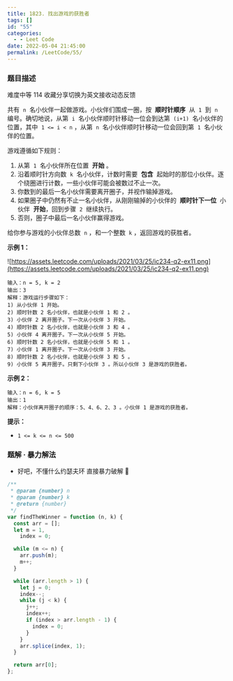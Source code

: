 ```yaml
---
title: 1823. 找出游戏的获胜者
tags: []
id: "55"
categories:
  - - Leet Code
date: 2022-05-04 21:45:00
permalink: /LeetCode/55/
---
```


### 题目描述

难度中等 114 收藏分享切换为英文接收动态反馈

共有  `n`  名小伙伴一起做游戏。小伙伴们围成一圈，按  **顺时针顺序**  从  `1`  到  `n`  编号。确切地说，从第  `i`  名小伙伴顺时针移动一位会到达第  `(i+1)`  名小伙伴的位置，其中  `1 <= i < n` ，从第  `n`  名小伙伴顺时针移动一位会回到第  `1`  名小伙伴的位置。

游戏遵循如下规则：

1. 从第  `1`  名小伙伴所在位置  **开始** 。
2. 沿着顺时针方向数  `k`  名小伙伴，计数时需要  **包含**  起始时的那位小伙伴。逐个绕圈进行计数，一些小伙伴可能会被数过不止一次。
3. 你数到的最后一名小伙伴需要离开圈子，并视作输掉游戏。
4. 如果圈子中仍然有不止一名小伙伴，从刚刚输掉的小伙伴的  **顺时针下一位**  小伙伴  **开始**，回到步骤  `2`  继续执行。
5. 否则，圈子中最后一名小伙伴赢得游戏。

给你参与游戏的小伙伴总数  `n` ，和一个整数  `k` ，返回游戏的获胜者。

<!--more-->

**示例 1：**

![https://assets.leetcode.com/uploads/2021/03/25/ic234-q2-ex11.png](https://assets.leetcode.com/uploads/2021/03/25/ic234-q2-ex11.png)

```
输入：n = 5, k = 2
输出：3
解释：游戏运行步骤如下：
1) 从小伙伴 1 开始。
2) 顺时针数 2 名小伙伴，也就是小伙伴 1 和 2 。
3) 小伙伴 2 离开圈子。下一次从小伙伴 3 开始。
4) 顺时针数 2 名小伙伴，也就是小伙伴 3 和 4 。
5) 小伙伴 4 离开圈子。下一次从小伙伴 5 开始。
6) 顺时针数 2 名小伙伴，也就是小伙伴 5 和 1 。
7) 小伙伴 1 离开圈子。下一次从小伙伴 3 开始。
8) 顺时针数 2 名小伙伴，也就是小伙伴 3 和 5 。
9) 小伙伴 5 离开圈子。只剩下小伙伴 3 。所以小伙伴 3 是游戏的获胜者。
```

**示例 2：**

```
输入：n = 6, k = 5
输出：1
解释：小伙伴离开圈子的顺序：5、4、6、2、3 。小伙伴 1 是游戏的获胜者。

```

**提示：**

- `1 <= k <= n <= 500`

### 题解 · 暴力解法

- 好吧，不懂什么约瑟夫环 直接暴力破解 🤜

```jsx
/**
 * @param {number} n
 * @param {number} k
 * @return {number}
 */
var findTheWinner = function (n, k) {
  const arr = [];
  let m = 1,
    index = 0;

  while (m <= n) {
    arr.push(m);
    m++;
  }

  while (arr.length > 1) {
    let j = 0;
    index--;
    while (j < k) {
      j++;
      index++;
      if (index > arr.length - 1) {
        index = 0;
      }
    }
    arr.splice(index, 1);
  }

  return arr[0];
};
```
